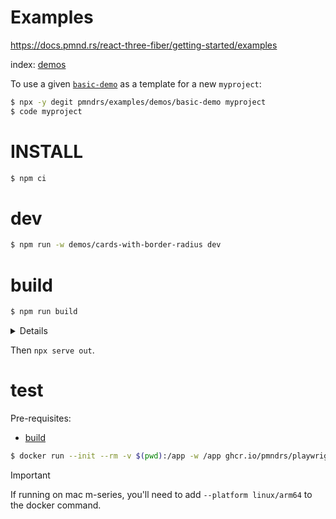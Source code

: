 # Examples

https://docs.pmnd.rs/react-three-fiber/getting-started/examples

index: [demos](demos)

To use a given [`basic-demo`](demos/basic-demo) as a template for a new `myproject`:

```sh
$ npx -y degit pmndrs/examples/demos/basic-demo myproject
$ code myproject
```

# INSTALL

```sh
$ npm ci
```

# dev

```sh
$ npm run -w demos/cards-with-border-radius dev
```

# build

```sh
$ npm run build
```

<details>

This will:

1. execute `^build2` which will `vite build` each `demos/*` with:
  - a `--base` set to `${BASE_PATH}/${app_name}`
  - a custom vite `--config`, whith a `monkey()` plugin that will:
    - [`deterministic`](packages/examples/src/deterministic.js) script into `src/index.jsx`
    - monkeypatch the `<Canvas>` with [`CheesyCanvas`](packages/examples/src/CheesyCanvas.jsx) for setting up the scene for playwright screenshots
2. build the Next.js `apps/website`
3. copy final result into `out` folder

NB: `BASE_PATH` can be unset/empty.

</details>

Then `npx serve out`.

# test

Pre-requisites:

- [build](#build)

```sh
$ docker run --init --rm -v $(pwd):/app -w /app ghcr.io/pmndrs/playwright:main npm test
```

> [!IMPORTANT]
> If running on mac m-series, you'll need to add `--platform linux/arm64` to the docker command.

